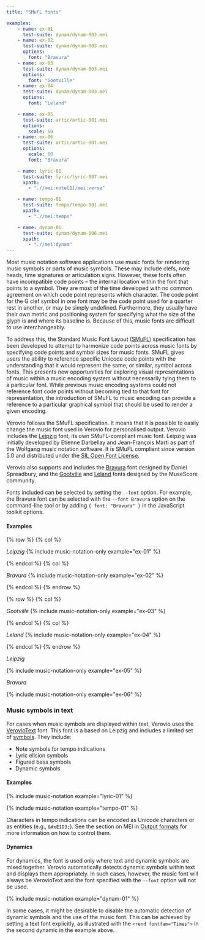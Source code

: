 ```yaml
---
title: "SMuFL fonts"

examples:
    - name: ex-01
      test-suite: dynam/dynam-003.mei
    - name: ex-02
      test-suite: dynam/dynam-003.mei
      options:
        font: "Bravura"
    - name: ex-03
      test-suite: dynam/dynam-003.mei
      options:
        font: "Gootville"
    - name: ex-04
      test-suite: dynam/dynam-003.mei
      options:
        font: "Leland"

    - name: ex-05
      test-suite: artic/artic-001.mei
      options:
        scale: 60
    - name: ex-06
      test-suite: artic/artic-001.mei
      options:
        scale: 60
        font: "Bravura"

    - name: lyric-01
      test-suite: lyric/lyric-007.mei
      xpath:
        - ".//mei:note[1]/mei:verse"

    - name: tempo-01
      test-suite: tempo/tempo-001.mei
      xpath:
        - ".//mei:tempo"

    - name: dynam-01
      test-suite: dynam/dynam-006.mei
      xpath:
        - ".//mei:dynam"
---
```


Most music notation software applications use music fonts for rendering music symbols or parts of music symbols. These may include clefs, note heads, time signatures or articulation signs. However, these fonts often have incompatible code points – the internal location within the font that points to a symbol. They are most of the time developed with no common agreement on which code point represents which character. The code point for the G clef symbol in one font may be the code point used for a quarter rest in another, or may be simply undefined. Furthermore, they usually have their own metric and positioning system for specifying what the size of the glyph is and where its baseline is. Because of this, music fonts are difficult to use interchangeably. 

To address this, the Standard Music Font Layout ([SMuFL](https://www.smufl.org/)) specification has been developed to attempt to harmonize code points across music fonts by specifying code points and symbol sizes for music fonts. SMuFL gives users the ability to reference specific Unicode code points with the understanding that it would represent the same, or similar, symbol across fonts. This presents new opportunities for exploring visual representations of music within a music encoding system without necessarily tying them to a particular font. While previous music encoding systems could not reference font code points without becoming tied to that font for representation, the introduction of SMuFL to music encoding can provide a reference to a particular graphical symbol that should be used to render a given encoding.

Verovio follows the SMuFL specification. It means that it is possible to easily change the music font used in Verovio for personalised output. Verovio includes the [Leipzig](https://github.com/rism-digital/leipzig) font, its own SMuFL-compliant music font. Leipzig was initially developed by Etienne Darbellay and Jean-François Marti as part of the Wolfgang music notation software. It is SMuFL compliant since version 5.0 and distributed under the [SIL Open Font License](https://github.com/rism-digital/leipzig/blob/main/LICENSE.txt).

Verovio also supports and includes the [Bravura](https://github.com/steinbergmedia/bravura) font designed by Daniel Spreadbury, and the [Gootville](https://github.com/musescore/MuseScore/tree/master/fonts/gootville) and [Leland](https://github.com/MuseScoreFonts/Leland) fonts designed by the MuseScore community.

Fonts included can be selected by setting the `--font` option. For example, the Bravura font can be selected with the `--font Bravura` option on the command-line tool or by adding `{ font: "Bravura" }` in the JavaScript toolkit options.

#### Examples

{% row %}
{% col %}

*Leipzig*
{% include music-notation-only example="ex-01" %}

{% endcol %}
{% col %}

*Bravura*
{% include music-notation-only example="ex-02" %}

{% endcol %}
{% endrow %}

{% row %}
{% col %}

*Gootville*
{% include music-notation-only example="ex-03" %}

{% endcol %}
{% col %}

*Leland*
{% include music-notation-only example="ex-04" %}

{% endcol %}
{% endrow %}

*Leipzig*

{% include music-notation-only example="ex-05" %}

*Bravura*

{% include music-notation-only example="ex-06" %}

### Music symbols in text

For cases when music symbols are displayed within text, Verovio uses the [VerovioText](https://github.com/rism-digital/verovio/blob/develop/fonts/VerovioText-1.0.ttf) font. This font is a based on Leipzig and includes a limited set of [symbols](https://torinak.com/font/lsfont.html#https://raw.githubusercontent.com/rism-digital/verovio/develop/fonts/VerovioText-1.0.ttf?raw=true). They include:
* Note symbols for tempo indications
* Lyric elision symbols
* Figured bass symbols
* Dynamic symbols

#### Examples

{% include music-notation example="lyric-01" %}

{% include music-notation example="tempo-01" %}

Characters in tempo indications can be encoded as Unicode characters or as entities (e.g., `&#xE1D3;`). See the section on MEI in [Output formats](/toolkit-reference/output-formats.html#MEI) for more information on how to control them.

#### Dynamics

For dynamics, the font is used only where text and dynamic symbols are mixed together. Verovio automatically detects dynamic symbols within text and displays them appropriately. In such cases, however, the music font will always be VerovioText and the font specified with the `--font` option will not be used.

{% include music-notation example="dynam-01" %}

In some cases, it might be desirable to disable the automatic detection of dynamic symbols and the use of the music font. This can be achieved by setting a text font explicitly, as illustrated with the `<rend fontfam="Times">` in the second dynamic in the example above.